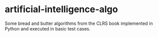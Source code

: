 # artificial-intelligence-algo

Some bread and butter algorithms from the CLRS book implemented in Python and executed in basic test cases.


